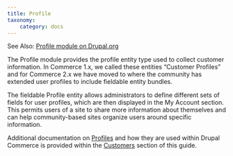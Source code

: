```yaml
---
title: Profile
taxonomy:
    category: docs
---
```


See Also: [Profile module on Drupal.org]

The Profile module provides the profile entity type used to collect customer information.
In Commerce 1.x, we called these entities “Customer Profiles” and for
Commerce 2.x we have moved to where the community has extended user
profiles to include fieldable entity bundles.

The fieldable Profile entity allows administrators to define different sets of fields for user profiles,
which are then displayed in the My Account section. This permits users
of a site to share more information about themselves and can help
community-based sites organize users around specific information.

Additional documentation on [Profiles](../../../customers/profiles) and how they are used within Drupal Commerce is provided within the [Customers](../../../customers) section of this guide.


[Profile module on Drupal.org]: https://www.drupal.org/project/profile
